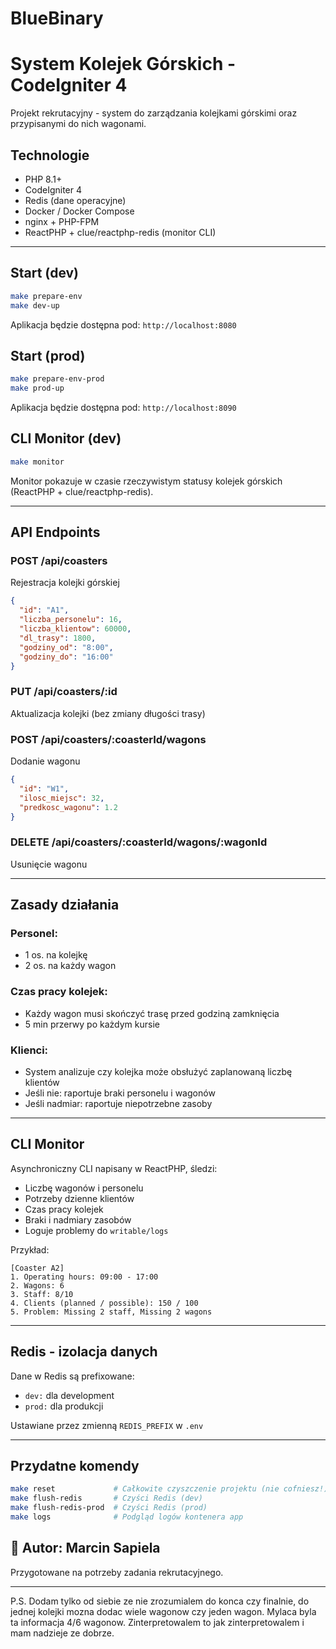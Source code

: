 # BlueBinary

# System Kolejek Górskich - CodeIgniter 4

Projekt rekrutacyjny - system do zarządzania kolejkami górskimi oraz przypisanymi do nich wagonami.

## Technologie

* PHP 8.1+
* CodeIgniter 4
* Redis (dane operacyjne)
* Docker / Docker Compose
* nginx + PHP-FPM
* ReactPHP + clue/reactphp-redis (monitor CLI)

---

## Start (dev)

```bash
make prepare-env
make dev-up
```

Aplikacja będzie dostępna pod: `http://localhost:8080`

## Start (prod)

```bash
make prepare-env-prod
make prod-up
```

Aplikacja będzie dostępna pod: `http://localhost:8090`

## CLI Monitor (dev)

```bash
make monitor
```

Monitor pokazuje w czasie rzeczywistym statusy kolejek górskich (ReactPHP + clue/reactphp-redis).

---

## API Endpoints

### POST /api/coasters

Rejestracja kolejki górskiej

```json
{
  "id": "A1",
  "liczba_personelu": 16,
  "liczba_klientow": 60000,
  "dl_trasy": 1800,
  "godziny_od": "8:00",
  "godziny_do": "16:00"
}
```

### PUT /api/coasters/\:id

Aktualizacja kolejki (bez zmiany długości trasy)

### POST /api/coasters/\:coasterId/wagons

Dodanie wagonu

```json
{
  "id": "W1",
  "ilosc_miejsc": 32,
  "predkosc_wagonu": 1.2
}
```

### DELETE /api/coasters/\:coasterId/wagons/\:wagonId

Usunięcie wagonu

---

## Zasady działania

### Personel:

* 1 os. na kolejkę
* 2 os. na każdy wagon

### Czas pracy kolejek:

* Każdy wagon musi skończyć trasę przed godziną zamknięcia
* 5 min przerwy po każdym kursie

### Klienci:

* System analizuje czy kolejka może obsłużyć zaplanowaną liczbę klientów
* Jeśli nie: raportuje braki personelu i wagonów
* Jeśli nadmiar: raportuje niepotrzebne zasoby

---

## CLI Monitor

Asynchroniczny CLI napisany w ReactPHP, śledzi:

* Liczbę wagonów i personelu
* Potrzeby dzienne klientów
* Czas pracy kolejek
* Braki i nadmiary zasobów
* Loguje problemy do `writable/logs`

Przykład:

```
[Coaster A2]
1. Operating hours: 09:00 - 17:00
2. Wagons: 6
3. Staff: 8/10
4. Clients (planned / possible): 150 / 100
5. Problem: Missing 2 staff, Missing 2 wagons
```

---

## Redis - izolacja danych

Dane w Redis są prefixowane:

* `dev:` dla development
* `prod:` dla produkcji

Ustawiane przez zmienną `REDIS_PREFIX` w `.env`

---

## Przydatne komendy

```bash
make reset             # Całkowite czyszczenie projektu (nie cofniesz!)
make flush-redis       # Czyści Redis (dev)
make flush-redis-prod  # Czyści Redis (prod)
make logs              # Podgląd logów kontenera app
```

## 💼 Autor: Marcin Sapiela

Przygotowane na potrzeby zadania rekrutacyjnego.

---

P.S. Dodam tylko od siebie ze nie zrozumialem do konca czy finalnie, do jednej kolejki mozna dodac wiele wagonow czy jeden wagon. Mylaca byla ta informacja 4/6 wagonow. Zinterpretowalem to jak zinterpretowalem i mam nadzieje ze dobrze. 
